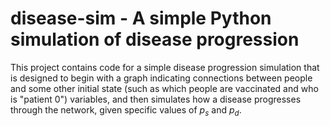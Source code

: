 # disease-sim - A simple Python simulation of disease progression

This project contains code for a simple disease progression simulation that is
designed to begin with a graph indicating connections between people and some
other initial state (such as which people are vaccinated and who is "patient 0")
variables, and then simulates how a disease progresses through the network,
given specific values of _p<sub>s</sub>_ and _p<sub>d</sub>_.
